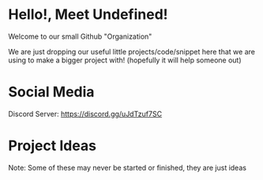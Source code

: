 # Hello!, Meet Undefined!

Welcome to our small Github "Organization"

We are just dropping our useful little projects/code/snippet here that we are using to make a bigger project with! 
(hopefully it will help someone out) 

# Social Media

Discord Server: https://discord.gg/uJdTzuf7SC

# Project Ideas

Note: Some of these may never be started or finished, they are just ideas
